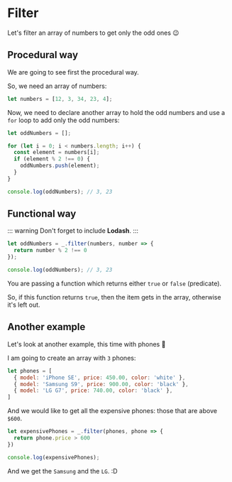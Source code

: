 # Filter

Let's filter an array of numbers to get only the odd ones :wink:

## Procedural way

We are going to see first the procedural way.

So, we need an array of numbers:

``` js
let numbers = [12, 3, 34, 23, 4];
```

Now, we need to declare another array to hold the odd numbers and use a `for` loop to add only the odd numbers:

``` js
let oddNumbers = [];

for (let i = 0; i < numbers.length; i++) {
  const element = numbers[i];
  if (element % 2 !== 0) {
    oddNumbers.push(element);
  }
}

console.log(oddNumbers); // 3, 23
```

## Functional way

::: warning
Don't forget to include **Lodash**.
:::

``` js
let oddNumbers = _.filter(numbers, number => {
  return number % 2 !== 0
});

console.log(oddNumbers); // 3, 23
```

You are passing a function which returns either `true` or `false` (predicate).

So, if this function returns `true`, then the item gets in the array, otherwise it's left out.

## Another example

Let's look at another example, this time with phones :iphone:

I am going to create an array with `3` phones:

``` js
let phones = [
  { model: 'iPhone SE', price: 450.00, color: 'white' },
  { model: 'Samsung S9', price: 900.00, color: 'black' },
  { model: 'LG G7', price: 740.00, color: 'black' },
]
```

And we would like to get all the expensive phones: those that are above `$600`.

``` js
let expensivePhones = _.filter(phones, phone => {
  return phone.price > 600
})

console.log(expensivePhones);
```

And we get the `Samsung` and the `LG`. :D
